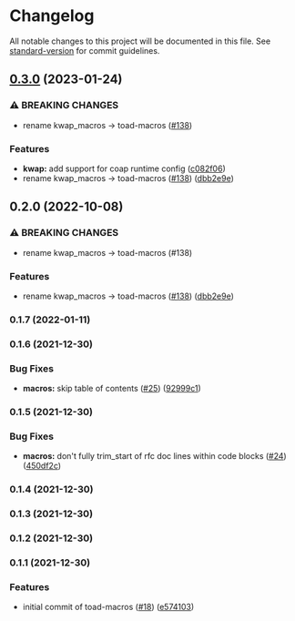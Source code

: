 # Changelog

All notable changes to this project will be documented in this file. See [standard-version](https://github.com/conventional-changelog/standard-version) for commit guidelines.

## [0.3.0](https://github.com/toad-lib/toad/compare/toad-macros-v0.2.0...toad-macros-v0.3.0) (2023-01-24)


### ⚠ BREAKING CHANGES

* rename kwap_macros -> toad-macros ([#138](https://github.com/toad-lib/toad/issues/138))

### Features

* **kwap:** add support for coap runtime config ([c082f06](https://github.com/toad-lib/toad/commit/c082f0696a288d2a2db9b986c3e3eaf2e7a4e8f4))
* rename kwap_macros -&gt; toad-macros ([#138](https://github.com/toad-lib/toad/issues/138)) ([dbb2e9e](https://github.com/toad-lib/toad/commit/dbb2e9e826ea56b4f032cae9f812e224772248dd))

## 0.2.0 (2022-10-08)


### ⚠ BREAKING CHANGES

* rename kwap_macros -> toad-macros (#138)

### Features

* rename kwap_macros -> toad-macros ([#138](https://github.com/clov-coffee/toad/issues/138)) ([dbb2e9e](https://github.com/clov-coffee/toad/commit/dbb2e9e826ea56b4f032cae9f812e224772248dd))

### 0.1.7 (2022-01-11)

### 0.1.6 (2021-12-30)


### Bug Fixes

* **macros:** skip table of contents ([#25](https://github.com/clov-coffee/toad/issues/25)) ([92999c1](https://github.com/clov-coffee/toad/commit/92999c10246949b10a7de5230c477370a1a1a136))

### 0.1.5 (2021-12-30)


### Bug Fixes

* **macros:** don't fully trim_start of rfc doc lines within code blocks ([#24](https://github.com/clov-coffee/toad/issues/24)) ([450df2c](https://github.com/clov-coffee/toad/commit/450df2c78f583f5c9077d255e6224576316df057))

### 0.1.4 (2021-12-30)

### 0.1.3 (2021-12-30)

### 0.1.2 (2021-12-30)

### 0.1.1 (2021-12-30)


### Features

* initial commit of toad-macros ([#18](https://github.com/clov-coffee/toad/issues/18)) ([e574103](https://github.com/clov-coffee/toad/commit/e5741039951922dafb28e9574ac1c394f3ad5e81))
